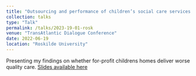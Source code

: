 ```yaml
---
title: "Outsourcing and performance of children’s social care services: a longitudinal analysis of English providers and local authorities"
collection: talks
type: "Talk"
permalink: /talks/2023-19-01-rosk
venue: "TransAtlantic Dialogue Conference"
date: 2022-06-19
location: "Roskilde University"
---
```


Presenting my findings on whether for-profit childrens homes deliver worse quality care. [Slides available here](/files/tad_.pdf)


